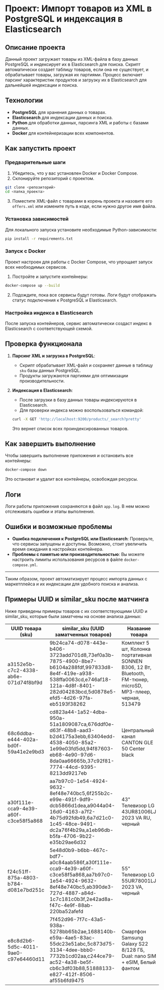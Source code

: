 # Проект: Импорт товаров из XML в PostgreSQL и индексация в Elasticsearch

## Описание проекта

Данный проект загружает товары из XML-файла в базу данных PostgreSQL и индексирует их в Elasticsearch для поиска. Скрипт автоматически создает таблицу товаров, если она не существует, и обрабатывает товары, загружая их партиями. Процесс включает парсинг характеристик продуктов и загрузку их в Elasticsearch для дальнейшей индексации и поиска.

## Технологии

- **PostgreSQL** для хранения данных о товарах.
- **Elasticsearch** для индексации данных и поиска.
- **Python** для обработки данных, парсинга XML и работы с базами данных.
- **Docker** для контейнеризации всех компонентов.

## Как запустить проект

### Предварительные шаги

1. Убедитесь, что у вас установлен Docker и Docker Compose.
2. Склонируйте репозиторий с проектом.

```bash
git clone <репозиторий>
cd <папка_проекта>
```

3. Поместите XML-файл с товарами в корень проекта и назовите его `offers.xml` или измените путь в коде, если нужно другое имя файла.

### Установка зависимостей

Для локального запуска установите необходимые Python-зависимости:

```bash
pip install -r requirements.txt
```

### Запуск с Docker

Проект настроен для работы с Docker Compose, что упрощает запуск всех необходимых сервисов.

1. Постройте и запустите контейнеры:

```bash
docker-compose up --build
```

2. Подождите, пока все сервисы будут готовы. Логи будут отображать статус подключения к PostgreSQL и Elasticsearch.

### Настройка индекса в Elasticsearch

После запуска контейнеров, сервис автоматически создаст индекс в Elasticsearch с соответствующей схемой.

## Проверка функционала

1. **Парсинг XML и загрузка в PostgreSQL**: 
   - Скрипт обрабатывает XML-файл и сохраняет данные в таблицу `sku` базы данных PostgreSQL.
   - Продукты загружаются партиями для оптимизации производительности.

2. **Индексация в Elasticsearch**:
   - После загрузки в базу данных товары индексируются в Elasticsearch.
   - Для проверки индекса можно воспользоваться командой:
   
   ```bash
   curl -X GET 'http://localhost:9200/products/_search?pretty'
   ```

   Это вернет список всех проиндексированных товаров.

## Как завершить выполнение

Чтобы завершить выполнение приложения и остановить все контейнеры:

```bash
docker-compose down
```

Это остановит и удалит все контейнеры, освобождая ресурсы.

## Логи

Логи работы приложения сохраняются в файл `app.log`. В нем можно отслеживать ошибки и этапы выполнения.

## Ошибки и возможные проблемы

- **Ошибка подключения к PostgreSQL или Elasticsearch**: Проверьте, что сервисы запущены и доступны. Возможно, стоит увеличить время ожидания в настройках контейнера.
- **Проблемы с памятью или производительностью**: Вы можете настроить лимиты использования ресурсов в файле `docker-compose.yml`.

---

Таким образом, проект автоматизирует процесс импорта данных с маркетплейса и их индексации для удобного поиска и анализа.

## Примеры UUID и similar_sku после матчинга

Ниже приведены примеры товаров с их соответствующими UUID и similar_sku, которые были заматчены на основе анализа данных:

| UUID товара (sku)                              | similar_sku (UUID заматченных товаров)                                    | Название товара            |
|-----------------------------------------------|------------------------------------------------------------------------|----------------------------|
| a3152e5b-c7c2-4338-ab6e-071d74f8bf9d          | 9b24ca74-d078-443e-b406-3723add701d8,73ef0a3b-7875-4900-8be7-b6104a288fdf,997833d8-8e4f-419e-a938-538ffa0063cd,e746af18-121a-4d8f-8401-282d04283bcd,5d0878e5-efd5-4d26-97fa-eb5193f38262 | Комплект 5 шт, Колонка портативная SONNEN B306, 12 Вт, Bluetooth, FM-тюнер, microSD, MP3-плеер, черная, 513479      |
| 68c6ddba-e444-402a-bd0f-59a41e2e9bd3          | cd823a44-1a52-4dba-950a-51a1809087ca,676ddf0e-d63f-48b8-aad3-b2d4175a3ebb,63404edd-4538-4050-85a2-1e99e03fd5dd,94f87603-eb68-4e90-97d6-8da0aa66665b,37c92f81-7774-44cd-9395-8213dd9217eb | Центральный канал CANTON GLE 50 Center black           |
| a30f111e-cca9-4e39-a60f-c3ce58f5a868          | aa7b97c0-1e54-4924-9632-8ef48e740bc5,6f255b2c-e99e-491f-9df9-dcb5866d1dea,a9044a04-16d0-4163-a7f2-4b75d92fdb49,6a7d21c0-1c45-48ce-9491-dc2a76f4b29a,a1eb96db-b5fa-4706-9b22-e35b29ae6d32 | 43" Телевизор LG 43UR81006LJ 2023 VA RU, черный          |
| f24c51ff-875a-4803-b784-d081e7bd251c          | 5e48d0b9-b6bb-467c-bdf7-a0c84aab586f,a30f111e-cca9-4e39-a60f-c3ce58f5a868,aa7b97c0-1e54-4924-9632-8ef48e740bc5,ab390de3-727d-4887-a84d-1c7c181c0b3f,2e42ad8a-f47c-4e9f-88ab-220ba52afefd | 55" Телевизор LG 55UR78001LJ 2023 VA, черный      |
| e8c8d2b6-5d5c-4011-9ae0-c97e64460d11          | 7f452d96-7f7c-43a5-938a-5278bb65b2ae,1688140b-e59a-4ae5-83ac-55dc23e51abc,5c873d75-3134-4dee-bbb0-7732b1cd02aa,c244ce79-ac52-4a38-be5f-cb6c3df03b88,51888133-e827-412f-8506-af55b6fd9475 | Смартфон Samsung Galaxy S22 8/128 ГБ, Dual: nano SIM + eSIM, Белый фантом |